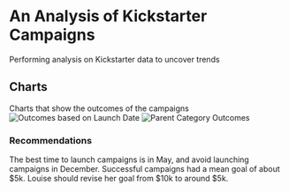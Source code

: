 # An Analysis of Kickstarter Campaigns
Performing analysis on Kickstarter data to uncover trends
## Charts
Charts that show the outcomes of the campaigns
![Outcomes based on Launch Date](https://user-images.githubusercontent.com/93800235/146652799-dd85b076-3e30-4ff6-a046-dd908d68c2ea.png)
![Parent Category Outcomes](https://user-images.githubusercontent.com/93800235/146652853-e07f0e3f-be63-40d6-820b-d72b22f33741.png)
### Recommendations
The best time to launch campaigns is in May, and avoid launching campaigns in December. Successful campaigns had a mean goal of about $5k. Louise should revise her goal from $10k to around $5k.
